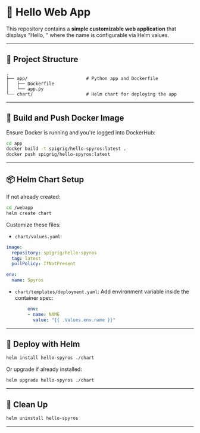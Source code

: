 # 🚀 Hello Web App

This repository contains a **simple customizable web application** that displays "Hello, <name>" where the name is configurable via Helm values.

---

## 🧱 Project Structure

```
.
├── app/                      # Python app and Dockerfile
│   ├── Dockerfile
│   └── app.py
└── chart/                    # Helm chart for deploying the app
```

---

## 🐳 Build and Push Docker Image

Ensure Docker is running and you're logged into DockerHub:

```bash
cd app
docker build -t spigrig/hello-spyros:latest .
docker push spigrig/hello-spyros:latest
```

---

## 📦 Helm Chart Setup

If not already created:

```bash
cd /webapp
helm create chart
```

Customize these files:

- `chart/values.yaml`:

```yaml
image:
  repository: spigrig/hello-spyros
  tag: latest
  pullPolicy: IfNotPresent

env:
  name: Spyros
```

- `chart/templates/deployment.yaml`: Add environment variable inside the container spec:

```yaml
        env:
        - name: NAME
          value: "{{ .Values.env.name }}"
```

---

## 🚀 Deploy with Helm

```bash
helm install hello-spyros ./chart
```

Or upgrade if already installed:

```bash
helm upgrade hello-spyros ./chart
```

---

## 🧹 Clean Up

```bash
helm uninstall hello-spyros
```

---